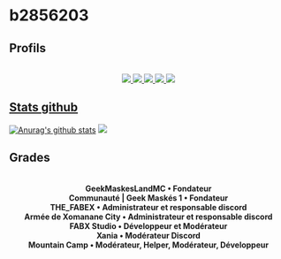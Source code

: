 # **b2856203** 
## Profils
<div align="center">
  <br>
  <a href="https://discord.com/users/827878458700070942">
  <img src="https://cdn.discordapp.com/attachments/788756990917869588/918421490746159114/logoDiscord.png">
  <a href="https://steamcommunity.com/id/b2856203">
  <img src="https://cdn.discordapp.com/attachments/788756990917869588/918421990359052288/Steam.png">
  <a href="https://reddit.com/user/geek-maskes-1">
  <img src="https://cdn.discordapp.com/attachments/788756990917869588/918422993078743050/Reddit.png">
  <a href="https://www.youtube.com/channel/UCpu_zc51MSk13bN5b9aprQA">
  <img src="https://cdn.discordapp.com/attachments/788756990917869588/918473473200885790/youtube.png">
  <a href="https://www.namemc.com/b2856203">
  <img src="https://cdn.discordapp.com/attachments/788756990917869588/918473698296627240/minecraft.png">
 </div>
   
## Stats github
[![Anurag's github stats](https://github-readme-stats.vercel.app/api?username=b2856203)](https://github.com/anuraghazra/github-readme-stats)
![](https://github-readme-streak-stats.herokuapp.com/?user=b2856203)

## Grades
<div align="center">
  <br>
  <strong>GeekMaskesLandMC • Fondateur</strong>
  <br>
  <strong>Communauté | Geek Maskés 1 • Fondateur</strong>
  <br>
  <strong>THE_FABEX • Administrateur et responsable discord</strong>
  <br>
  <strong>Armée de Xomanane City • Administrateur et responsable discord</strong>
  <br>
  <strong>FABX Studio • Développeur et Modérateur</strong>
  <br>
  <strong>Xania • Modérateur Discord</strong>
    <br>
  <strong>Mountain Camp • Modérateur, Helper, Modérateur, Développeur</strong>
    </div>

